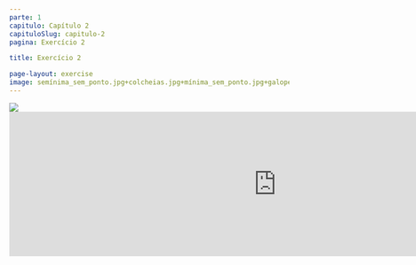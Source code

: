 ```yaml
---
parte: 1
capitulo: Capítulo 2
capituloSlug: capitulo-2
pagina: Exercício 2

title: Exercício 2

page-layout: exercise
image: semínima_sem_ponto.jpg+colcheias.jpg+mínima_sem_ponto.jpg+galope_e_colcheia.png+1pulsacao.jpg+2pulsaçoes.jpg
---
```


<img src="{{site.baseurl}}/assets/graphics/content/2_3_2_1.jpg"/>
<!-- <img src="{{site.baseurl}}/assets/graphics/content/2_3_2_2.png"/> -->

<iframe src="https://player.vimeo.com/video/226768982?title=0&byline=0&portrait=0" width="960" height="261" frameborder="0" webkitallowfullscreen mozallowfullscreen allowfullscreen></iframe>